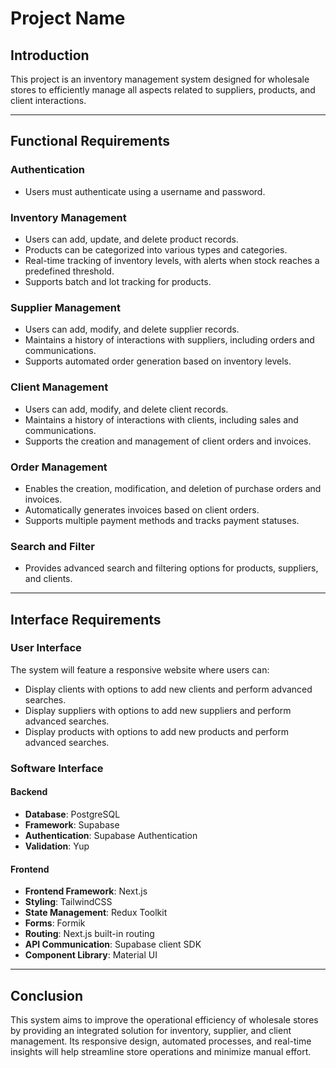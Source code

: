 # Project Name

## Introduction
This project is an inventory management system designed for wholesale stores to efficiently manage all aspects related to suppliers, products, and client interactions.

---

## Functional Requirements

### Authentication
- Users must authenticate using a username and password.

### Inventory Management
- Users can add, update, and delete product records.
- Products can be categorized into various types and categories.
- Real-time tracking of inventory levels, with alerts when stock reaches a predefined threshold.
- Supports batch and lot tracking for products.

### Supplier Management
- Users can add, modify, and delete supplier records.
- Maintains a history of interactions with suppliers, including orders and communications.
- Supports automated order generation based on inventory levels.

### Client Management
- Users can add, modify, and delete client records.
- Maintains a history of interactions with clients, including sales and communications.
- Supports the creation and management of client orders and invoices.

### Order Management
- Enables the creation, modification, and deletion of purchase orders and invoices.
- Automatically generates invoices based on client orders.
- Supports multiple payment methods and tracks payment statuses.

### Search and Filter
- Provides advanced search and filtering options for products, suppliers, and clients.

---

## Interface Requirements

### User Interface
The system will feature a responsive website where users can:
- Display clients with options to add new clients and perform advanced searches.
- Display suppliers with options to add new suppliers and perform advanced searches.
- Display products with options to add new products and perform advanced searches.

### Software Interface

#### Backend
- **Database**: PostgreSQL
- **Framework**: Supabase
- **Authentication**: Supabase Authentication
- **Validation**: Yup

#### Frontend
- **Frontend Framework**: Next.js
- **Styling**: TailwindCSS
- **State Management**: Redux Toolkit
- **Forms**: Formik
- **Routing**: Next.js built-in routing
- **API Communication**: Supabase client SDK
- **Component Library**: Material UI

---

## Conclusion
This system aims to improve the operational efficiency of wholesale stores by providing an integrated solution for inventory, supplier, and client management. Its responsive design, automated processes, and real-time insights will help streamline store operations and minimize manual effort.
